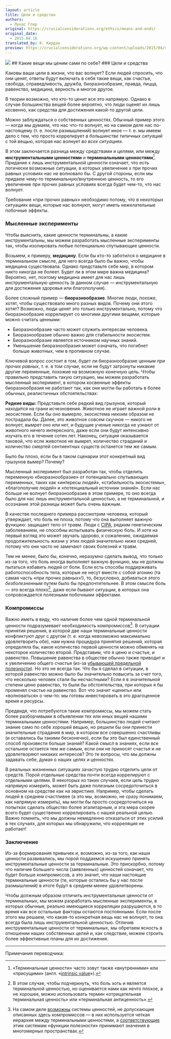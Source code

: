 ```yaml
---
layout: article
title: Цели и средства
authors:
  - Лукас Глор
original: https://crucialconsiderations.org/ethics/means-and-ends/
original_date:
  - 2015.04.16
translated_by: К. Кирдан
preview: https://crucialconsiderations.org/wp-content/uploads/2015/04/meansends3x2.jpg
---
```

<img src="https://crucialconsiderations.org/wp-content/uploads/2015/04/meansends3x2.jpg"/>
## Какие вещи мы ценим сами по себе?
### Цели и средства

Каковы ваши цели в жизни, что вас волнует? Если людей спросить, что они ценят, ответы будут включать в себя такие вещи, как счастье, свобода, справедливость, дружба, биоразнообразие, правда, пицца, равенство, медицина, верность и многое другое.

В теории возможно, что кто-то ценит все это напрямую. Однако в случае большинства вещей более вероятно, что люди оценят их лишь косвенно, как средства для достижения какой-то другой цели.

Можно заблуждаться о собственных ценностях. Обычный пример этого — когда мы думаем, что нас что-то волнует, но на самом деле нас по-настоящему (т. е. после размышлений) волнует иное — т. е. мы имеем дело с тем, что просто коррелирует _в большинстве типичных ситуаций_ с той вещью, которая нас волнует _во всех ситуациях_.

В этом заключается разница между средствами и целями, или между **инструментальными ценностями** и **терминальными ценностями**[^1]. Придание x лишь инструментальной ценности означает, что есть логически возможные ситуации, в которых увеличение x при прочих равных условиях нас _не_ волновало бы. С другой стороны, если мы придаем чему-то терминальную/внутреннюю ценность, то его увеличение при прочих равных условиях всегда будет чем-то, что нас волнует.

Требование «при прочих равных» необходимо потому, что в некоторых ситуациях вещи, которые нас волнуют, могут иметь нежелательные побочные эффекты.

### Мысленные эксперименты

Чтобы выяснить, какие ценности терминальны, а какие инструментальны, мы можем разработать мысленные эксперименты так, чтобы изолировать любые потенциально спутывающие ценности.

Возьмем, к примеру, **медицину**. Если бы кто-то заботился о медицине в терминальном смысле, для него всегда было бы важно, чтобы медицина существовала. Однако представьте себе мир, в котором никто никогда не болеет. Будет ли в этом мире важна медицина? Вероятно, нет, поэтому медицина имеет для нас лишь инструментальную ценность (в данном случае — инструментальную для достижения здоровья или благополучия).

Более сложный пример — **биоразнообразие**. Многие люди, похоже, хотят, чтобы существовало много разных видов. Почему они этого хотят? Возможно, люди ценят это только инструментально, потому что биоразнообразие коррелирует со многими другими вещами, которые можно считать ценными:

* Биоразнообразие часто может служить интересам человека.
* Биоразнообразие обычно важно для стабильности экосистем.
* Биоразнообразие является источником научных знаний.
* Уменьшение биоразнообразия может означать, что погибнет больше животных, чем в противном случае.

Ключевой вопрос состоит в том, будет ли биоразнообразие ценным _при прочих равных_, т. е. в том случае, если не будут затронуты никакие другие переменные, похожие на возможную конечную цель. Чтобы правильно представить такую ​​ситуацию, мы можем разработать мысленный эксперимент, в котором косвенные эффекты биоразнообразия не работают так, как они могли бы работать в более обычных, реалистичных обстоятельствах:

<div class="message">
<b>Редкие виды:</b> Представьте себе редкий вид грызунов, который находится на грани исчезновения. Животное не играет важной роли в экосистеме. Если бы оно вымерло, экосистема никоим образом не пострадала бы. Далее, это животное совсем скучное — никого не волнует, вымрет оно или нет, и будущие ученые никогда не узнают от животного ничего интересного, даже если они будут интенсивно изучать его в течение сотен лет. Наконец, ситуация оказывается таковой, что если животное не вымрет, количество страданий и количество смертей сентиентных существ останется тем же самым.
</div>

Было бы плохо, если бы в таком сценарии этот конкретный вид грызунов вымер? Почему?

Мысленный эксперимент был разработан так, чтобы отделить переменную «биоразнообразие» от потенциально спутывающих переменных, таких как «интересы людей», «стабильность экосистемы», «благополучие людей» и «потенциальный источник знаний». Если нас больше не волнует биоразнообразие в этом примере, то оно всегда было для нас лишь инструментальной ценностью, а не терминальной, и осознание этой разницы может быть очень важным.

В качестве последнего примера рассмотрим человека, который утверждает, что боль не плоха, потому что она выполняет важную функцию: защищает тело от травм. Люди с [CIPA](https://ru.wikipedia.org/wiki/%D0%92%D1%80%D0%BE%D0%B6%D0%B4%D1%91%D0%BD%D0%BD%D0%B0%D1%8F_%D0%BD%D0%B5%D1%87%D1%83%D0%B2%D1%81%D1%82%D0%B2%D0%B8%D1%82%D0%B5%D0%BB%D1%8C%D0%BD%D0%BE%D1%81%D1%82%D1%8C_%D0%BA_%D0%B1%D0%BE%D0%BB%D0%B8_%D1%81_%D0%B0%D0%BD%D0%B3%D0%B8%D0%B4%D1%80%D0%BE%D0%B7%D0%BE%D0%BC), редким генетическим заболеванием, не способны испытывать физическую боль. И хотя на первый взгляд это может звучать здорово, к сожалению, ожидаемая продолжительность жизни у этих людей значительно ниже средней, потому что они часто не замечают своих болезней и травм.

Тем не менее, было бы, конечно, неразумно сделать вывод, что только из-за того, что боль иногда выполняет важную функцию, мы не должны пытаться избавить людей от боли. Если есть способы поддерживать работоспособность тела, которые не несут вместе с собой агонию (та самая часть «при прочих равных»!), то, безусловно, добиваться этого _безболезненным_ путем было бы предпочтительнее. В этом смысле боль — это всегда плохо[^2], даже если бывают ситуации, в которых она сопровождается полезными побочными эффектами.

### Компромиссы

Важно иметь в виду, что наличие более чем одной терминальной ценности подразумевает необходимость компромиссов[^3]. В ситуации принятия решения, в которой две наши терминальные ценности конфликтуют друг с другом (т. е. когда невозможно максимально удовлетворить обе), нам нужна процедура принятия решений, которая определяла бы, какое количество первой ценности можно обменять на некоторое количество второй. Представим, что я ценю и счастье, и равенство. Повышение равенства в обществе обычно также приводит и к увеличению общего счастья (из-за [убывающей предельной полезности](https://ru.wikipedia.org/wiki/%D0%9F%D1%80%D0%B5%D0%B4%D0%B5%D0%BB%D1%8C%D0%BD%D0%B0%D1%8F_%D0%BF%D0%BE%D0%BB%D0%B5%D0%B7%D0%BD%D0%BE%D1%81%D1%82%D1%8C)). Но это не всегда так. Что бы я сделал в ситуации, в которой равенство можно было бы значительно повысить за счет того, что несколько человек стали бы несчастными? Если я в значительной степени ценю равенство, то были бы обстоятельства, при которых я бы променял счастье на равенство. Вот что значит «ценить» или «волноваться» о чем-то: мы готовы инвестировать в это драгоценное время и ресурсы.

Предвидя, что потребуются такие компромиссы, мы можем стать более разборчивыми в объявлении тех или иных вещей нашими терминальными ценностями. Например, большинство людей считают знание само по себе хорошей вещью, но решили бы они принести значительные страдания в мир, в котором все совершенно счастливы (и оставались бы такими бесконечно), если бы это был единственный способ произвести больше знаний? Какой смысл в знаниях, если все остальное остается тем же самым, если они не приносят счастья и не удовлетворяют никаких интересов? Это те вопросы, что мы должны задавать себе, думая о наших целях и ценностях.

В реальных жизненных ситуациях зачастую трудно отделить цели от средств. Порой отдельные средства почти всегда коррелируют с отдельными целями. В некоторых из таких случаев, если цель трудно напрямую измерить, может быть даже полезным сосредоточиться в основном на средстве как на эвристике. Например, чтобы сделать людей в среднем счастливее (а это мы, возможно, не сразу понимаем, как напрямую измерить), мы могли бы просто сосредоточиться на попытках сделать общество более эгалитарным, и эта мера скорее всего будет существенно коррелировать с нашей реальной целью. Важно помнить, что мы должны немедленно отказаться от этих усилий в тех случаях, для которых мы обнаружили, что корреляция не работает!

### Заключение

Из-за формирования привычек и, возможно, из-за того, как наши ценности развивались, мы порой поддаемся искушению принять инструментальные ценности за терминальные. Это прискорбно, потому что наличие большего числа (заявленных) ценностей означает, что будет больше компромиссов, а это значит, что наши настоящие терминальные ценности (те, которые остались бы у нас после размышлений) в итоге будут в среднем менее удовлетворены.

Чтобы должным образом отличить инструментальные ценности от терминальных, мы можем разработать мысленные эксперименты, в которых обычные, реально имеющиеся корреляции разрушаются, в то время как все остальные факторы остаются постоянными. Если после этого мы решаем, что какая-то конкретная вещь нас не волнует, то она всегда была лишь инструментальной ценностью. Отличив инструментальные ценности от терминальных, мы обретаем ясность в отношении наших собственных целей и, как следствие, можем строить более эффективные планы для их достижения.

---

Примечания переводчика:

[^1]: «Терминальные ценности» часто зовут также «внутренними» или «присущими» (англ. «[intrinsic value](https://en.wikipedia.org/wiki/Intrinsic_value_(ethics))»).

[^2]: В этом случае, чтобы подчеркнуть, что боль хоть и является терминальной ценностью, но оценивается нами как нечто плохое, а не хорошее, можно использовать термин «отрицательная терминальная ценность» или «терминальная антиценность».

[^3]: На самом деле [возможны](https://www.simonknutsson.com/value-lexicality) системы ценностей, не допускающие описанных здесь компромиссов — в них используется четкая иерархия между терминальными ценностями, а [соответствующие](https://casparoesterheld.com/2016/08/08/lexicographic-utility-functions/) этим системам «функции полезности» принимают значения в многомерных пространствах.
